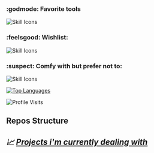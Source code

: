   <h3>:godmode: Favorite tools </h3>
  <img src="https://skillicons.dev/icons?i=c,cpp,java,python,bash,neovim,linux&theme=dark" alt="Skill Icons"><br>
  
  <h3>:feelsgood: Wishlist:</h3>
  <img src="https://skillicons.dev/icons?i=rust,zig,ruby,go,cs,powershell&theme=dark" alt="Skill Icons"><br>
  
  <h3>:suspect: Comfy with but prefer not to:</h3>
  <img src="https://skillicons.dev/icons?i=html,css,javascript,mysql,windows&theme=dark" alt="Skill Icons"><br>


<a href="https://github.com/sumxtx" align="left"><img src="https://github-readme-stats.vercel.app/api/top-langs/?username=sumxtx&langs_count=20&title_color=c0caf5&text_color=a9b1d6&icon_color=f97316&bg_color=1f2335&border_color=414868&hide_border=false&locale=en&custom_title=most%Used%Langs" alt="Top Languages" /></a>


![Profile Visits](https://img.shields.io/endpoint?url=https://yasinkalkan.com/api/githubvisitorstats/track/?user=sumxtx)


## Repos Structure ## 
## _:chart_with_upwards_trend: [Projects i'm currently dealing with](https://github.com/sumxtx/dotFiles/blob/main/repo_utils/repos_struct.md)_
